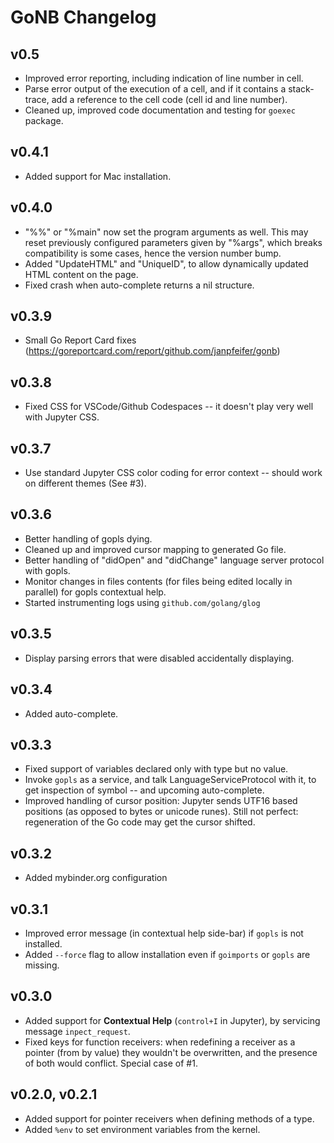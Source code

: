 # GoNB Changelog

## v0.5

* Improved error reporting, including indication of line number in cell.
* Parse error output of the execution of a cell, and if it contains a stack-trace, add a reference to the cell
  code (cell id and line number).
* Cleaned up, improved code documentation and testing for `goexec` package.

## v0.4.1

* Added support for Mac installation.

## v0.4.0

* "%%" or "%main" now set the program arguments as well. This may reset previously configured parameters
  given by "%args", which breaks compatibility is some cases, hence the version number bump.
* Added "UpdateHTML" and "UniqueID", to allow dynamically updated HTML content on the page.
* Fixed crash when auto-complete returns a nil structure.

## v0.3.9

* Small Go Report Card fixes (https://goreportcard.com/report/github.com/janpfeifer/gonb)

## v0.3.8

* Fixed CSS for VSCode/Github Codespaces -- it doesn't play very well with Jupyter CSS.

## v0.3.7

* Use standard Jupyter CSS color coding for error context -- should work on different themes (See #3).

## v0.3.6

* Better handling of gopls dying.
* Cleaned up and improved cursor mapping to generated Go file.
* Better handling of "didOpen" and "didChange" language server protocol with gopls.
* Monitor changes in files contents (for files being edited locally in parallel) 
  for gopls contextual help.
* Started instrumenting logs using `github.com/golang/glog`

## v0.3.5

* Display parsing errors that were disabled accidentally displaying.

## v0.3.4

* Added auto-complete.

## v0.3.3

* Fixed support of variables declared only with type but no value.
* Invoke `gopls` as a service, and talk LanguageServiceProtocol with it, to get inspection
  of symbol -- and upcoming auto-complete.
* Improved handling of cursor position: Jupyter sends UTF16 based positions (as opposed to bytes 
  or unicode runes). Still not perfect: regeneration of the Go code may get the cursor shifted.

## v0.3.2

* Added mybinder.org configuration

## v0.3.1

* Improved error message (in contextual help side-bar) if `gopls` is not installed.
* Added `--force` flag to allow installation even if `goimports` or `gopls` 
  are missing.

## v0.3.0

* Added support for **Contextual Help** (`control+I` in Jupyter), by servicing message `inpect_request`.
* Fixed keys for function receivers: when redefining a receiver as a pointer (from by value)
  they wouldn't be overwritten, and the presence of both would conflict. Special case of #1.

## v0.2.0, v0.2.1

* Added support for pointer receivers when defining methods of a type.
* Added `%env` to set environment variables from the kernel.